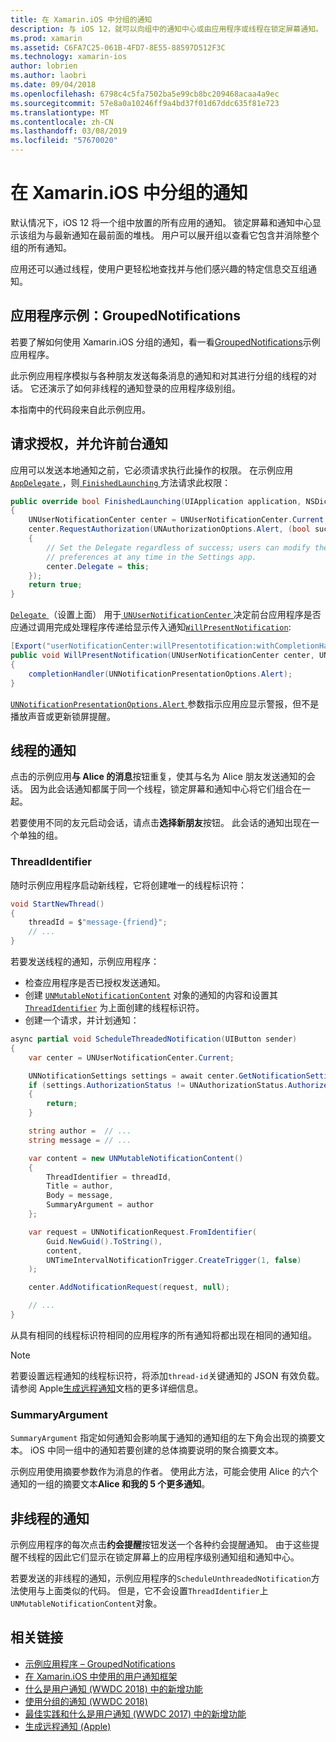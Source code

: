 ```yaml
---
title: 在 Xamarin.iOS 中分组的通知
description: 与 iOS 12，就可以向组中的通知中心或由应用程序或线程在锁定屏幕通知。 本文档介绍如何将发送线程和非线程的通知使用 Xamarin.iOS。
ms.prod: xamarin
ms.assetid: C6FA7C25-061B-4FD7-8E55-88597D512F3C
ms.technology: xamarin-ios
author: lobrien
ms.author: laobri
ms.date: 09/04/2018
ms.openlocfilehash: 6798c4c5fa7502ba5e99cb8bc209468acaa4a9ec
ms.sourcegitcommit: 57e8a0a10246ff9a4bd37f01d67ddc635f81e723
ms.translationtype: MT
ms.contentlocale: zh-CN
ms.lasthandoff: 03/08/2019
ms.locfileid: "57670020"
---
```

# <a name="grouped-notifications-in-xamarinios"></a>在 Xamarin.iOS 中分组的通知

默认情况下，iOS 12 将一个组中放置的所有应用的通知。 锁定屏幕和通知中心显示该组为与最新通知在最前面的堆栈。 用户可以展开组以查看它包含并消除整个组的所有通知。

应用还可以通过线程，使用户更轻松地查找并与他们感兴趣的特定信息交互组通知。

## <a name="sample-app-groupednotifications"></a>应用程序示例：GroupedNotifications

若要了解如何使用 Xamarin.iOS 分组的通知，看一看[GroupedNotifications](https://developer.xamarin.com/samples/monotouch/iOS12/GroupedNotifications)示例应用程序。

此示例应用程序模拟与各种朋友发送每条消息的通知和对其进行分组的线程的对话。 它还演示了如何非线程的通知登录的应用程序级别组。

本指南中的代码段来自此示例应用。

## <a name="request-authorization-and-allow-foreground-notifications"></a>请求授权，并允许前台通知

应用可以发送本地通知之前，它必须请求执行此操作的权限。 在示例应用[ `AppDelegate` ](xref:UIKit.UIApplicationDelegate)，则[ `FinishedLaunching` ](xref:UIKit.UIApplicationDelegate.FinishedLaunching(UIKit.UIApplication,Foundation.NSDictionary))方法请求此权限：

```csharp
public override bool FinishedLaunching(UIApplication application, NSDictionary launchOptions)
{
    UNUserNotificationCenter center = UNUserNotificationCenter.Current;
    center.RequestAuthorization(UNAuthorizationOptions.Alert, (bool success, NSError error) =>
    {
        // Set the Delegate regardless of success; users can modify their notification
        // preferences at any time in the Settings app.
        center.Delegate = this;
    });
    return true;
}
```

[ `Delegate` ](xref:UserNotifications.UNUserNotificationCenter.Delegate) （设置上面） 用于[ `UNUserNotificationCenter` ](xref:UserNotifications.UNUserNotificationCenter)决定前台应用程序是否应通过调用完成处理程序传递给显示传入通知[`WillPresentNotification`](xref:UserNotifications.UNUserNotificationCenterDelegate_Extensions.WillPresentNotification(UserNotifications.IUNUserNotificationCenterDelegate,UserNotifications.UNUserNotificationCenter,UserNotifications.UNNotification,System.Action{UserNotifications.UNNotificationPresentationOptions})):

```csharp
[Export("userNotificationCenter:willPresentotification:withCompletionHandler:")]
public void WillPresentNotification(UNUserNotificationCenter center, UNNotification notification, System.Action<UNNotificationPresentationOptions> completionHandler)
{
    completionHandler(UNNotificationPresentationOptions.Alert);
}
```

[ `UNNotificationPresentationOptions.Alert` ](xref:UserNotifications.UNNotificationPresentationOptions)参数指示应用应显示警报，但不是播放声音或更新锁屏提醒。

## <a name="threaded-notifications"></a>线程的通知

点击的示例应用**与 Alice 的消息**按钮重复，使其与名为 Alice 朋友发送通知的会话。
因为此会话通知都属于同一个线程，锁定屏幕和通知中心将它们组合在一起。

若要使用不同的友元启动会话，请点击**选择新朋友**按钮。 此会话的通知出现在一个单独的组。

### <a name="threadidentifier"></a>ThreadIdentifier

随时示例应用程序启动新线程，它将创建唯一的线程标识符：

```csharp
void StartNewThread()
{
    threadId = $"message-{friend}";
    // ...
}
```

若要发送线程的通知，示例应用程序：

- 检查应用程序是否已授权发送通知。
- 创建 [`UNMutableNotificationContent`](xref:UserNotifications.UNMutableNotificationContent)
对象的通知的内容和设置其 [`ThreadIdentifier`](xref:UserNotifications.UNMutableNotificationContent.ThreadIdentifier)
为上面创建的线程标识符。
- 创建一个请求，并计划通知：

```csharp
async partial void ScheduleThreadedNotification(UIButton sender)
{
    var center = UNUserNotificationCenter.Current;

    UNNotificationSettings settings = await center.GetNotificationSettingsAsync();
    if (settings.AuthorizationStatus != UNAuthorizationStatus.Authorized)
    {
        return;
    }

    string author =  // ...
    string message = // ...

    var content = new UNMutableNotificationContent()
    {
        ThreadIdentifier = threadId,
        Title = author,
        Body = message,
        SummaryArgument = author
    };

    var request = UNNotificationRequest.FromIdentifier(
        Guid.NewGuid().ToString(),
        content,
        UNTimeIntervalNotificationTrigger.CreateTrigger(1, false)
    );

    center.AddNotificationRequest(request, null);

    // ...
}
```

从具有相同的线程标识符相同的应用程序的所有通知将都出现在相同的通知组。

> [!NOTE]
> 若要设置远程通知的线程标识符，将添加`thread-id`关键通知的 JSON 有效负载。 请参阅 Apple[生成远程通知](https://developer.apple.com/documentation/usernotifications/setting_up_a_remote_notification_server/generating_a_remote_notification)文档的更多详细信息。

### <a name="summaryargument"></a>SummaryArgument

`SummaryArgument` 指定如何通知会影响属于通知的通知组的左下角会出现的摘要文本。 iOS 中同一组中的通知若要创建的总体摘要说明的聚合摘要文本。

示例应用使用摘要参数作为消息的作者。 使用此方法，可能会使用 Alice 的六个通知的一组的摘要文本**Alice 和我的 5 个更多通知**。

## <a name="unthreaded-notifications"></a>非线程的通知

示例应用程序的每次点击**约会提醒**按钮发送一个各种约会提醒通知。 由于这些提醒不线程的因此它们显示在锁定屏幕上的应用程序级别通知组和通知中心。

若要发送的非线程的通知，示例应用程序的`ScheduleUnthreadedNotification`方法使用与上面类似的代码。
但是，它不会设置`ThreadIdentifier`上`UNMutableNotificationContent`对象。

## <a name="related-links"></a>相关链接

- [示例应用程序 – GroupedNotifications](https://developer.xamarin.com/samples/monotouch/iOS12/GroupedNotifications)
- [在 Xamarin.iOS 中使用的用户通知框架](~/ios/platform/user-notifications/index.md)
- [什么是用户通知 (WWDC 2018) 中的新增功能](https://developer.apple.com/videos/play/wwdc2018/710/)
- [使用分组的通知 (WWDC 2018)](https://developer.apple.com/videos/play/wwdc2018/711/)
- [最佳实践和什么是用户通知 (WWDC 2017) 中的新增功能](https://developer.apple.com/videos/play/wwdc2017/708/)
- [生成远程通知 (Apple)](https://developer.apple.com/documentation/usernotifications/setting_up_a_remote_notification_server/generating_a_remote_notification)
